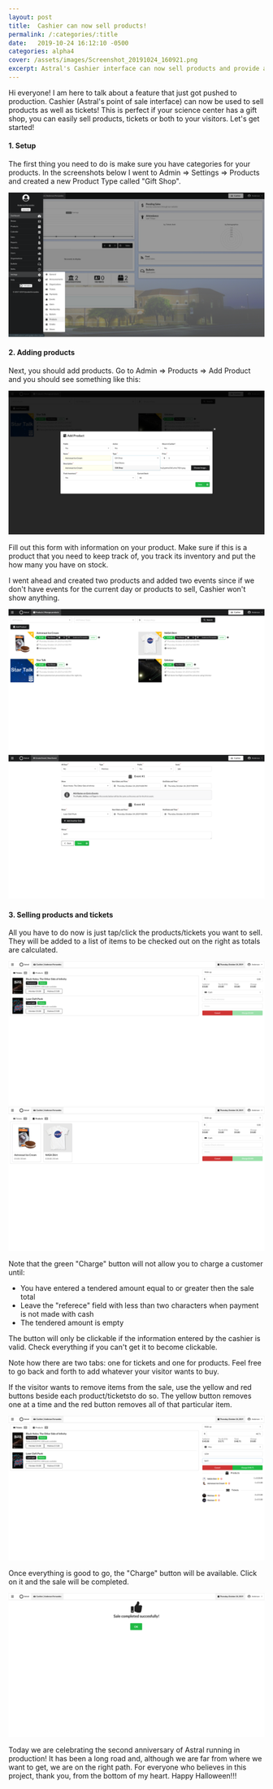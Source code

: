```yaml
---
layout: post
title:  Cashier can now sell products!
permalink: /:categories/:title
date:   2019-10-24 16:12:10 -0500
categories: alpha4
cover: /assets/images/Screenshot_20191024_160921.png
excerpt: Astral's Cashier interface can now sell products and provide a better user experience.
---
```


Hi everyone! I am here to talk about a feature that just got pushed to production. Cashier 
(Astral's point of sale interface) can now be used to sell products as well as tickets! This is
perfect if your science center has a gift shop, you can easily sell products, tickets or both to
your visitors. Let's get started!

<h4 class="ui header">1. Setup</h4>

The first thing you need to do is make sure you have categories for your products. In the screenshots
below I went to Admin => Settings => Products and created a new Product Type called "Gift Shop".

<img src="/assets/images/Screenshot_20191024_155930.png" class="ui fluid image" />

<h4 class="ui header">2. Adding products</h4>

Next, you should add products. Go to Admin => Products => Add Product and you should see something
like this:

<img src="/assets/images/Screenshot_20191024_160223.png" class="ui fluid image" />

Fill out this form with information on your product. Make sure if this is a product that you need
to keep track of, you track its inventory and put the how many you have on stock.

I went ahead and created two products and added two events since if we don't have events for the current
day or products to sell, Cashier won't show anything.

<img src="/assets/images/Screenshot_20191024_160729.png" class="ui fluid image" />

<img src="/assets/images/Screenshot_20191024_160653.png" class="ui fluid image" />

<h4 class="ui header">3. Selling products and tickets</h4>

All you have to do now is just tap/click the products/tickets you want to sell. They will be added
to a list of items to be checked out on the right as totals are calculated.

<img src="/assets/images/Screenshot_20191024_160753.png" class="ui fluid image" />

<img src="/assets/images/Screenshot_20191024_160812.png" class="ui fluid image" />

Note that the green "Charge" button will not allow you to charge a customer until:

- You have entered a tendered amount equal to or greater then the sale total
- Leave the "referece" field with less than two characters when payment is not made with cash
- The tendered amount is empty

The button will only be clickable if the information entered by the cashier is valid. Check everything
if you can't get it to become clickable.

Note how there are two tabs: one for tickets and one for products. Feel free to go back and forth
to add whatever your visitor wants to buy.

If the visitor wants to remove items from the sale, use the yellow and red buttons beside each
product/ticketsto do so. The yellow button removes one at a time and the red button removes all
of that particular item.

<img src="/assets/images/Screenshot_20191024_160921.png" class="ui fluid image" />

Once everything is good to go, the "Charge" button will be available. Click on it and the sale will
be completed.

<img src="/assets/images/Screenshot_20191024_160932.png" class="ui fluid image" />

<div class="ui divider"></div>

Today we are celebrating the second anniversary of Astral running in production! It has been a long
road and, although we are far from where we want to get, we are on the right path. For everyone who
believes in this project, thank you, from the bottom of my heart. Happy Halloween!!!